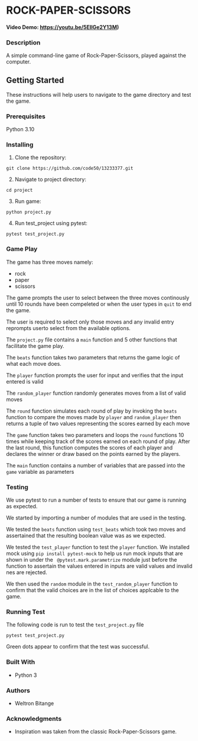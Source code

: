 # ROCK-PAPER-SCISSORS 

#### Video Demo: https://youtu.be/5EIlGe2Y13M)
    
### **Description** 
 A simple command-line game of Rock-Paper-Scissors, played against the computer.

## Getting Started
These instructions will help users to navigate to the game directory and test the game. 

### Prerequisites

Python 3.10

### Installing

1. Clone the repository:
```
git clone https://github.com/code50/13233377.git
```
2. Navigate to project directory:
``` 
cd project
```
3. Run game:
```
python project.py
```
4. Run test_project using pytest:
```
pytest test_project.py
```

### Game Play

The game has three moves namely:
- rock
- paper
- scissors

The game prompts the user to select between the three moves continously until 10 rounds have been compeleted or when the user types in  `quit` to end the game. 

The user is required to select only those moves and any invalid entry reprompts userto select from the available options.

The `project.py` file contains a `main` function and 5 other functions that facilitate the game play. 

The `beats` function takes two parameters that returns the game logic of what each move does. 

The `player` function prompts the user for input and verifies that the input entered is valid 

The `random_player` function randomly generates moves from a list of valid moves

The `round` function simulates each round of play by invoking the `beats` function to compare the moves made by  `player` and `random_player` then returns a tuple of two values representing the scores earned by each move

The `game` function takes two parameters and loops the `round` functions 10 times while keeping track of the scores earned on each round of play. After the last round, this function computes the scores of each player and declares the winner or draw based on the points earned by the players. 

The `main` function contains a number of variables that are passed into the `game` variable as parameters


### Testing

We use pytest to run a number of tests to ensure that our game is running as expected. 

We started by importing a number of modules that are used in the testing.

We tested the `beats` function using `test_beats` which took two moves and assertained that the resulting boolean value was as we expected.

We tested the `test_player` function to test the `player` function. We installed mock using `pip install pytest-mock` to help us run mock inputs that are shown in under the ` @pytest.mark.parametrize` module just before the function to assertain the values entered in inputs are valid values and invalid nes are rejected.

We then used the `random` module in the `test_random_player` function to confirm that the valid choices are in the list of choices applcable to the game. 

### Running Test

The following code is run to test the `test_project.py` file
```
pytest test_project.py
```
Green dots appear to confirm that the test was successful.

### Built With

- Python 3

### Authors

- Weltron Bitange

### Acknowledgments
- Inspiration was taken from the classic Rock-Paper-Scissors game. 





